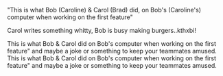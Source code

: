 
 "This is what Bob (Caroline) & Carol (Brad) did, on Bob's (Caroline's) computer when working on the first feature" 

 Carol writes something whitty, Bob is busy making burgers..kthxbi!
 

This is what Bob & Carol did on Bob's computer when working on the first feature" and maybe a joke or something to keep your teammates amused.
This is what Bob & Carol did on Bob's computer when working on the first feature" and maybe a joke or something to keep your teammates amused.

